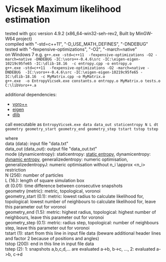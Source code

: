 # Vicsek Maximum likelihood estimation

tested with gcc version 4.9.2 (x86_64-win32-seh-rev2, Built by MinGW-W64 project)   
compiled with "-std=c++11", "-D_USE_MATH_DEFINES", "-DNDEBUG"  
tested with "-fexpensive-optimizations", "-O2", "-march=native"   
on Windows 7 e.g. `g++.exe -std=c++11  -fexpensive-optimizations -O2 -march=native -DNDEBUG -IC:\voro++-0.4.6\src -IC:\eigen-eigen-10219c95fe65 -IC:\dlib-18.16  -c entropy.cpp -o entropy.o`  
`g++.exe -std=c++11  -fexpensive-optimizations -O2 -march=native -DNDEBUG  -IC:\voro++-0.4.6\src -IC:\eigen-eigen-10219c95fe65 -IC:\dlib-18.16  -c MyMatrix.cpp -o MyMatrix.o`  
`g++.exe  -o EntropyVicsek.exe constants.o entropy.o MyMatrix.o tests.o C:\libVoro++.a`  


additional dependencies:
- [voro++](http://math.lbl.gov/voro++/)
- [eigen](http://eigen.tuxfamily.org/index.php?title=Main_Page)
- [dlib](http://dlib.net/)


call executable as `EntropyVicsek.exe data data_out staticentropy N L dt geometry geometry_start geometry_end geometry_step tstart tstop tstep`

where  
data (data): input file "data.txt"  
data_out (data_out): output file "data_out.txt"  
mode (dynamicentropy): staticentropy: [static entropy](http://www.pnas.org/content/109/13/4786.full), dynamicentropy: [dynamic entropy](http://arxiv.org/pdf/1310.3810v1.pdf), generalizedentropy: numeric optimisation, generalizedentropyJ: numeric optimisation without n_i \approx <n_i> restriction  
N (256): number of particles  
L (16.): length of square simulation box  
dt (0.01): time difference between consecutive snapshots  
geometry (metric): metric, topological, voronoi  
geometry_start (0.1): metric: lowest radius to calculate likelihood for, topological: lowest number of neighbours to calculate likelihood for, leave this parameter out for voronoi  
geometry_end (1.5): metric: highest radius, topological: highest number of neighbours, leave this parameter out for voronoi  
geometry_step (0.1): metric: radius step, topological: number of neighbours step, leave this parameter out for voronoi  
tstart (1): start from this line in input file data (beware additional header lines and factor 2 because of positions and angles)  
tstop (200): end in this line in input file data  
tstep (2): 1: snapshots a,b,c,d,... are evaluated a->b, b->c, ..., 2: evaluated a->b, c->d  
